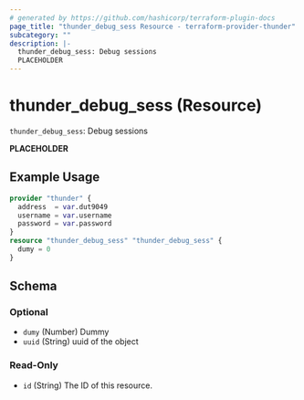 ```yaml
---
# generated by https://github.com/hashicorp/terraform-plugin-docs
page_title: "thunder_debug_sess Resource - terraform-provider-thunder"
subcategory: ""
description: |-
  thunder_debug_sess: Debug sessions
  PLACEHOLDER
---
```


# thunder_debug_sess (Resource)

`thunder_debug_sess`: Debug sessions

__PLACEHOLDER__

## Example Usage

```terraform
provider "thunder" {
  address  = var.dut9049
  username = var.username
  password = var.password
}
resource "thunder_debug_sess" "thunder_debug_sess" {
  dumy = 0
}
```

<!-- schema generated by tfplugindocs -->
## Schema

### Optional

- `dumy` (Number) Dummy
- `uuid` (String) uuid of the object

### Read-Only

- `id` (String) The ID of this resource.


